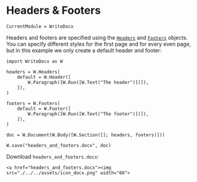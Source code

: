 # Headers & Footers

```@meta
CurrentModule = WriteDocx
```

Headers and footers are specified using the [`Headers`](@ref) and [`Footers`](@ref) objects.
You can specify different styles for the first page and for every even page, but in this example we only create a default header and footer:

```@example
import WriteDocx as W

headers = W.Headers(
    default = W.Header([
        W.Paragraph([W.Run([W.Text("The header")])]),
    ]),
)

footers = W.Footers(
    default = W.Footer([
        W.Paragraph([W.Run([W.Text("The footer")])]),
    ]),
)

doc = W.Document(W.Body([W.Section([]; headers, footers)]))

W.save("headers_and_footers.docx", doc)
```

Download `headers_and_footers.docx`:

```@raw html
<a href="headers_and_footers.docx"><img src="./../../assets/icon_docx.png" width="60">
```

